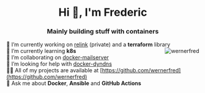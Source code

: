<h1 align="center">Hi 👋, I'm Frederic</h1>
<h3 align="center">Mainly building stuff with containers</h3>



🔭  I’m currently working on [relink](https://github.com/wernerfred/relink) (private) and a **terraform** library  <img align="right" src="https://github-readme-stats.vercel.app/api/top-langs/?username=wernerfred&layout=compact&hide=html" alt="wernerfred" />  
🌱  I’m currently learning **k8s**  
👯  I’m collaborating on [docker-mailserver](https://github.com/docker-mailserver/docker-mailserver)  
🤝  I’m looking for help with [docker-dyndns](https://github.com/wernerfred/docker-dyndns)  
👨‍💻  All of my projects are available at [https://github.com/wernerfred](https://github.com/wernerfred)  
💬  Ask me about **Docker**, **Ansible** and **GitHub Actions**  
 
<!--
<p align="left">
<img src="https://devicons.github.io/devicon/devicon.git/icons/docker/docker-original-wordmark.svg" alt="docker" width="40" height="40"/>
<img src="https://www.vectorlogo.zone/logos/kubernetes/kubernetes-icon.svg" alt="kubernetes" width="40" height="40"/>
<img src="https://devicons.github.io/devicon/devicon.git/icons/python/python-original.svg" alt="python" width="40" height="40"/>
<img src="https://www.vectorlogo.zone/logos/gnu_bash/gnu_bash-icon.svg" alt="bash" width="40" height="40"/>
<img src="https://www.vectorlogo.zone/logos/microsoft_azure/microsoft_azure-icon.svg" alt="azure" width="40" height="40"/>
<img src="https://devicons.github.io/devicon/devicon.git/icons/bootstrap/bootstrap-plain.svg" alt="bootstrap" width="40" height="40"/>
<img src="https://devicons.github.io/devicon/devicon.git/icons/linux/linux-original.svg" alt="linux" width="40" height="40"/>
<img src="https://devicons.github.io/devicon/devicon.git/icons/vuejs/vuejs-original-wordmark.svg" alt="vuejs" width="40" height="40"/>
</p>
-->
